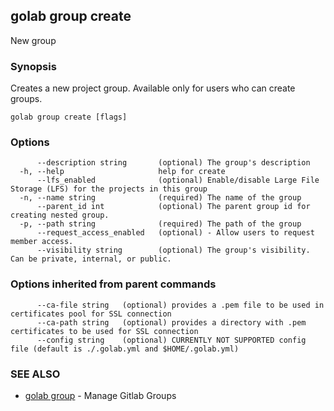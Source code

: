 ## golab group create

New group

### Synopsis


Creates a new project group. Available only for users who can create groups.

```
golab group create [flags]
```

### Options

```
      --description string       (optional) The group's description
  -h, --help                     help for create
      --lfs_enabled              (optional) Enable/disable Large File Storage (LFS) for the projects in this group
  -n, --name string              (required) The name of the group
      --parent_id int            (optional) The parent group id for creating nested group.
  -p, --path string              (required) The path of the group
      --request_access_enabled   (optional) - Allow users to request member access.
      --visibility string        (optional) The group's visibility. Can be private, internal, or public.
```

### Options inherited from parent commands

```
      --ca-file string   (optional) provides a .pem file to be used in certificates pool for SSL connection
      --ca-path string   (optional) provides a directory with .pem certificates to be used for SSL connection
      --config string    (optional) CURRENTLY NOT SUPPORTED config file (default is ./.golab.yml and $HOME/.golab.yml)
```

### SEE ALSO
* [golab group](golab_group.md)	 - Manage Gitlab Groups

